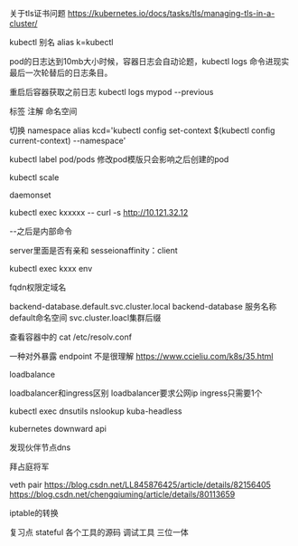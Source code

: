 关于tls证书问题
https://kubernetes.io/docs/tasks/tls/managing-tls-in-a-cluster/


kubectl 别名
alias k=kubectl

pod的日志达到10mb大小时候，容器日志会自动论题，kubectl logs 命令进现实最后一次轮替后的日志条目。

重启后容器获取之前日志
kubectl logs mypod --previous

标签
注解
命名空间

切换 namespace
alias kcd='kubectl config set-context $(kubectl config current-context) --namespace' 

<!-- sudo ifconfig eth0 down  -->
kubectl label pod/pods
修改pod模版只会影响之后创建的pod

kubectl scale

daemonset

kubectl exec kxxxxx -- curl -s http://10.121.32.12

--之后是内部命令

server里面是否有亲和
sesseionaffinity：client

kubectl exec kxxx env

fqdn权限定域名

backend-database.default.svc.cluster.local
backend-database 服务名称
default命名空间
svc.cluster.loacl集群后缀

查看容器中的
cat /etc/resolv.conf

一种对外暴露
endpoint 
不是很理解
https://www.ccieliu.com/k8s/35.html

loadbalance

loadbalancer和ingress区别
loadbalancer要求公网ip
ingress只需要1个

kubectl exec dnsutils nslookup kuba-headless

kubernetes downward api

发现伙伴节点dns

拜占庭将军

veth pair
https://blog.csdn.net/LL845876425/article/details/82156405
https://blog.csdn.net/chengqiuming/article/details/80113659

iptable的转换

复习点
stateful
各个工具的源码
调试工具
三位一体

